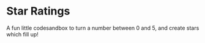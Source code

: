 # Star Ratings

A fun little codesandbox to turn a number between 0 and 5, and create stars which fill up!
